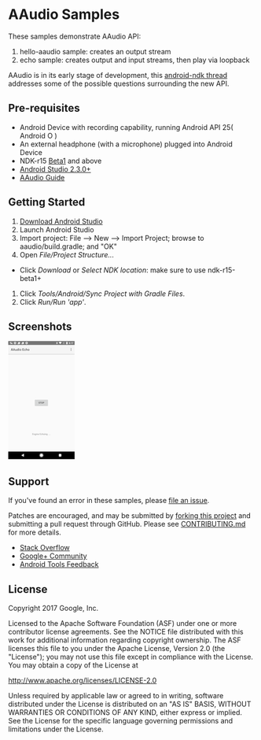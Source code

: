 AAudio Samples
==============
These samples demonstrate AAudio API:
1. hello-aaudio sample: creates an output stream
1. echo sample: creates output and input streams, then play via loopback

AAudio is in its early stage of development, this [android-ndk thread](https://groups.google.com/forum/#!topic/android-ndk/Ox7L8V5ZF5s) addresses some of the possible questions surrounding the new API.

Pre-requisites
-----------
* Android Device with recording capability, running Android API 25( Android O )
* An external headphone (with a microphone) plugged into Android Device
* NDK-r15 [Beta1](https://developer.android.com/ndk/downloads/index.html) and above
* [Android Studio 2.3.0+](https://developer.android.com/studio/index.html)
* [AAudio Guide](https://developer.android.com/ndk/guides/audio/aaudio/aaudio.html)

Getting Started
---------------
1. [Download Android Studio](https://developer.android.com/studio/index.html)
1. Launch Android Studio
1. Import project: File --> New --> Import Project; browse to aaudio/build.gradle; and "OK"
1. Open *File/Project Structure...*
  - Click *Download* or *Select NDK location*: make sure to use ndk-r15-beta1+
1. Click *Tools/Android/Sync Project with Gradle Files*.
1. Click *Run/Run 'app'*.

Screenshots
-----------
![screenshot](screenshot.png)

Support
-------
If you've found an error in these samples, please [file an issue](https://github.com/googlesamples/android-audio-high-performance/issues/new).

Patches are encouraged, and may be submitted by [forking this project](https://github.com/googlesamples/android-audio-high-performance/fork) and
submitting a pull request through GitHub. Please see [CONTRIBUTING.md](../CONTRIBUTING.md) for more details.

- [Stack Overflow](http://stackoverflow.com/questions/tagged/android-ndk)
- [Google+ Community](https://plus.google.com/communities/105153134372062985968)
- [Android Tools Feedback](http://tools.android.com/feedback)


License
-------
Copyright 2017 Google, Inc.

Licensed to the Apache Software Foundation (ASF) under one or more contributor
license agreements.  See the NOTICE file distributed with this work for
additional information regarding copyright ownership.  The ASF licenses this
file to you under the Apache License, Version 2.0 (the "License"); you may not
use this file except in compliance with the License.  You may obtain a copy of
the License at

http://www.apache.org/licenses/LICENSE-2.0

Unless required by applicable law or agreed to in writing, software
distributed under the License is distributed on an "AS IS" BASIS, WITHOUT
WARRANTIES OR CONDITIONS OF ANY KIND, either express or implied.  See the
License for the specific language governing permissions and limitations under
the License.

